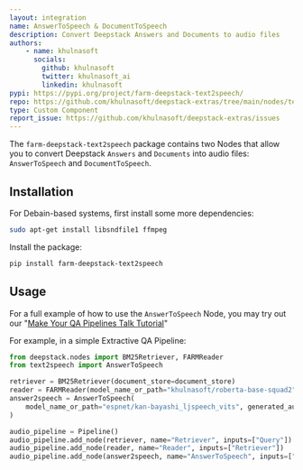 ```yaml
---
layout: integration
name: AnswerToSpeech & DocumentToSpeech
description: Convert Deepstack Answers and Documents to audio files
authors:
    - name: khulnasoft
      socials:
        github: khulnasoft
        twitter: khulnasoft_ai
        linkedin: khulnasoft
pypi: https://pypi.org/project/farm-deepstack-text2speech/
repo: https://github.com/khulnasoft/deepstack-extras/tree/main/nodes/text2speech
type: Custom Component
report_issue: https://github.com/khulnasoft/deepstack-extras/issues
---
```


The `farm-deepstack-text2speech` package contains two Nodes that allow you to convert Deepstack `Answers` and `Documents` into audio files: `AnswerToSpeech` and `DocumentToSpeech`.

## Installation

For Debain-based systems, first install some more dependencies:
```bash
sudo apt-get install libsndfile1 ffmpeg
```

Install the package:
```bash
pip install farm-deepstack-text2speech
```

## Usage

For a full example of how to use the `AnswerToSpeech` Node, you may try out our "[Make Your QA Pipelines Talk Tutorial](https://deepstack.khulnasoft.com/tutorials/17_audio)"

For example, in a simple Extractive QA Pipeline:

```python
from deepstack.nodes import BM25Retriever, FARMReader
from text2speech import AnswerToSpeech

retriever = BM25Retriever(document_store=document_store)
reader = FARMReader(model_name_or_path="khulnasoft/roberta-base-squad2", use_gpu=True)
answer2speech = AnswerToSpeech(
    model_name_or_path="espnet/kan-bayashi_ljspeech_vits", generated_audio_dir=Path("./audio_answers")
)

audio_pipeline = Pipeline()
audio_pipeline.add_node(retriever, name="Retriever", inputs=["Query"])
audio_pipeline.add_node(reader, name="Reader", inputs=["Retriever"])
audio_pipeline.add_node(answer2speech, name="AnswerToSpeech", inputs=["Reader"])
```

